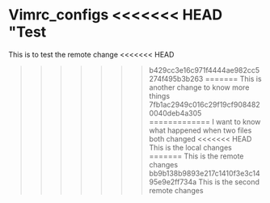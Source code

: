 Vimrc_configs
<<<<<<< HEAD
"Test
=======
This is to test the remote change
<<<<<<< HEAD
>>>>>>> b429cc3e16c971f4444ae982cc5274f495b3b263
=======
This is another change to know more things
>>>>>>> 7fb1ac2949c016c29f19cf9084820040deb4a305
=============
I want to know what happened when two files both changed
<<<<<<< HEAD
This is the local changes
=======
This is the remote changes
>>>>>>> bb9b138b9893e217c1410f3e3c1495e9e2ff734a
This is the second remote changes
